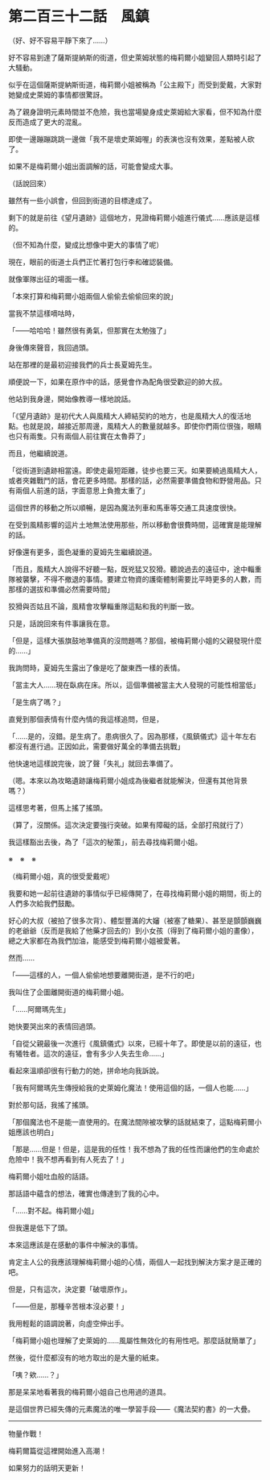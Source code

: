 # 第二百三十二話　風鎮

（好、好不容易平靜下來了……）

好不容易到達了薩斯提納斯的街道，但史萊姆狀態的梅莉爾小姐變回人類時引起了大騷動。

似乎在這個薩斯提納斯街道，梅莉爾小姐被稱為「公主殿下」而受到愛戴，大家對她變成史萊姆的事情都很驚訝。

為了親身證明元素時間並不危險，我也當場變身成史萊姆給大家看，但不知為什麼反而造成了更大的混亂。

即使一邊蹦蹦跳跳一邊做「我不是壞史萊姆喔」的表演也沒有效果，差點被人砍了。

如果不是梅莉爾小姐出面調解的話，可能會變成大事。

（話說回來）

雖然有一些小誤會，但回到街道的目標達成了。

剩下的就是前往《望月遺跡》這個地方，見證梅莉爾小姐進行儀式……應該是這樣的。

（但不知為什麼，變成比想像中更大的事情了呢）

現在，眼前的街道士兵們正忙著打包行李和確認裝備。

就像軍隊出征的場面一樣。

「本來打算和梅莉爾小姐兩個人偷偷去偷偷回來的說」

當我不禁這樣嘀咕時，

「——哈哈哈！雖然很有勇氣，但那實在太勉強了」

身後傳來聲音，我回過頭。

站在那裡的是最初迎接我們的兵士長夏姆先生。

順便說一下，如果在原作中的話，感覺會作為配角很受歡迎的帥大叔。

他站到我身邊，開始像教導一樣地說話。

「《望月遺跡》是初代大人與風精大人締結契約的地方，也是風精大人的復活地點。也就是說，越接近那周邊，風精大人的數量就越多。即使你們兩位很強，眼睛也只有兩隻。只有兩個人前往實在太魯莽了」

而且，他繼續說道。

「從街道到遺跡相當遠。即使走最短距離，徒步也要三天。如果要繞過風精大人，或者夾雜戰鬥的話，會花更多時間。那樣的話，必然需要準備食物和野營用品。只有兩個人前進的話，字面意思上負擔太重了」

這個世界的移動之所以順暢，是因為魔法列車和馬車等交通工具速度很快。

在受到風精影響的這片土地無法使用那些，所以移動會很費時間，這確實是能理解的話。

好像還有更多，面色凝重的夏姆先生繼續說道。

「而且，風精大人說得不好聽一點，既兇猛又狡猾。聽說過去的遠征中，途中輜重隊被襲擊，不得不撤退的事情。要建立物資的護衛體制需要比平時更多的人數，而那樣的選拔和準備必然需要時間」

狡猾與否姑且不論，風精會攻擊輜重隊這點和我的判斷一致。

只是，話說回來有件事讓我在意。

「但是，這樣大張旗鼓地準備真的沒問題嗎？那個，被梅莉爾小姐的父親發現什麼的……」

我詢問時，夏姆先生露出了像是吃了酸東西一樣的表情。

「當主大人……現在臥病在床。所以，這個準備被當主大人發現的可能性相當低」

「是生病了嗎？」

直覺到那個表情有什麼內情的我這樣追問，但是，

「……是的，沒錯。是生病了。患病很久了。因為那樣，《風鎮儀式》這十年左右都沒有進行過。正因如此，需要做好萬全的準備去挑戰」

他快速地這樣說完後，說了聲「失礼」就回去準備了。

（嗯。本來以為攻略遺跡讓梅莉爾小姐成為後繼者就能解決，但還有其他背景嗎？）

這樣思考著，但馬上搖了搖頭。

（算了，沒關係。這次決定要強行突破。如果有障礙的話，全部打飛就行了）

我這樣豁出去後，為了「這次的秘策」，前去尋找梅莉爾小姐。

※　※　※

（梅莉爾小姐，真的很受愛戴呢）

我要和她一起前往遺跡的事情似乎已經傳開了，在尋找梅莉爾小姐的期間，街上的人們多次給我們鼓勵。

好心的大叔（被拍了很多次背）、體型豐滿的大嬸（被塞了糖果）、甚至是顫顫巍巍的老爺爺（反而是我給了他藥才回去的）到小女孩（得到了梅莉爾小姐的畫像），總之大家都在為我們加油，能感受到梅莉爾小姐被愛著。

然而……

「——這樣的人，一個人偷偷地想要離開街道，是不行的吧」

我叫住了企圖離開街道的梅莉爾小姐。

「……阿爾瑪先生」

她快要哭出來的表情回過頭。

「自從父親最後一次進行《風鎮儀式》以來，已經十年了。即使是以前的遠征，也有犧牲者。這次的遠征，會有多少人失去生命……」

看起來溫順卻很有行動力的她，拼命地向我訴說。

「我有阿爾瑪先生傳授給我的史萊姆化魔法！使用這個的話，一個人也能……」

對於那句話，我搖了搖頭。

「那個魔法也不是能一直使用的。在魔法間隙被攻擊的話就結束了，這點梅莉爾小姐應該也明白」

「那是……但是！但是，這是我的任性！我不想為了我的任性而讓他們的生命處於危險中！我不想再看到有人死去了！」

梅莉爾小姐吐血般的話語。

那話語中蘊含的想法，確實也傳達到了我的心中。

「……對不起。梅莉爾小姐」

但我還是低下了頭。

本來這應該是在感動的事件中解決的事情。

肯定主人公的我應該理解梅莉爾小姐的心情，兩個人一起找到解決方案才是正確的吧。

但是，只有這次，決定要「破壞原作」。

「——但是，那種辛苦根本沒必要！」

我用輕鬆的語調說著，向虛空伸出手。

「梅莉爾小姐也理解了史萊姆的……風屬性無效化的有用性吧。那麼話就簡單了」

然後，從什麼都沒有的地方取出的是大量的紙束。

「咦？欸……？」

那是呆呆地看著我的梅莉爾小姐自己也用過的道具。

是這個世界已經失傳的元素魔法的唯一學習手段——《魔法契約書》的一大疊。

---

物量作戰！

梅莉爾篇從這裡開始進入高潮！

如果努力的話明天更新！